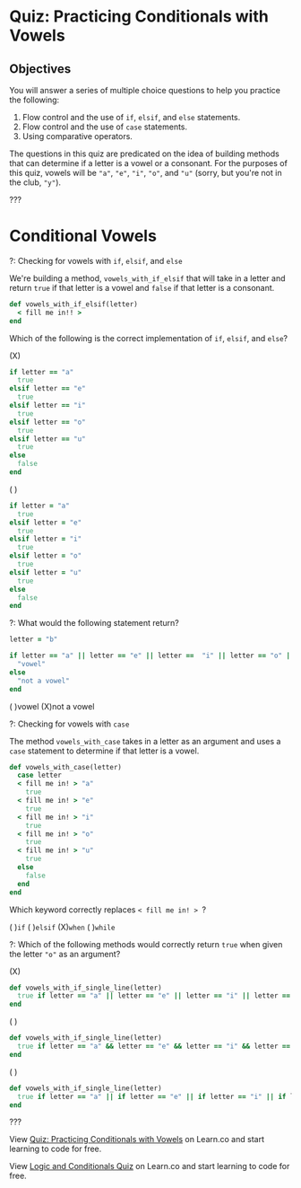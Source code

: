 # Quiz: Practicing Conditionals with Vowels

## Objectives

You will answer a series of multiple choice questions to help you practice the following:

1. Flow control and the use of `if`, `elsif`, and `else` statements.
2. Flow control and the use of `case` statements.
3. Using comparative operators.

The questions in this quiz are predicated on the idea of building methods that can determine if a letter is a vowel or a consonant. For the purposes of this quiz, vowels will be `"a"`, `"e"`, `"i"`, `"o"`, and `"u"` (sorry, but you're not in the club, `"y"`).

???

# Conditional Vowels

?: Checking for vowels with `if`, `elsif`, and `else`

We're building a method, `vowels_with_if_elsif` that will take in a letter and return `true` if that letter is a vowel and `false` if that letter is a consonant.

```ruby
def vowels_with_if_elsif(letter)
  < fill me in!! >
end
```

Which of the following is the correct implementation of `if`, `elsif`, and `else`?

(X)
```ruby
if letter == "a"
  true
elsif letter == "e"
  true
elsif letter == "i"
  true
elsif letter == "o"
  true
elsif letter == "u"
  true
else
  false
end
```
( )
```ruby
if letter = "a"
  true
elsif letter = "e"
  true
elsif letter = "i"
  true
elsif letter = "o"
  true
elsif letter = "u"
  true
else
  false
end
```

?: What would the following statement return?

```ruby
letter = "b"

if letter == "a" || letter == "e" || letter ==  "i" || letter == "o" || letter == "u"
  "vowel"
else
  "not a vowel"
end
```

( )vowel (X)not a vowel

?: Checking for vowels with `case`

The method `vowels_with_case` takes in a letter as an argument and uses a `case` statement to determine if that letter is a vowel.

```ruby
def vowels_with_case(letter)
  case letter
  < fill me in! > "a"
    true
  < fill me in! > "e"
    true
  < fill me in! > "i"
    true
  < fill me in! > "o"
    true
  < fill me in! > "u"
    true
  else
    false
  end
end
```

Which keyword correctly replaces `< fill me in! > `?

( )`if` ( )`elsif` (X)`when` ( )`while`

?: Which of the following methods would correctly return `true` when given the letter `"o"` as an argument?

(X)
```ruby
def vowels_with_if_single_line(letter)
  true if letter == "a" || letter == "e" || letter == "i" || letter == "o" || letter == "u"
end
```
( )
```ruby
def vowels_with_if_single_line(letter)
  true if letter == "a" && letter == "e" && letter == "i" && letter == "o" && letter == "u"
end
```
( )
```ruby
def vowels_with_if_single_line(letter)
  true if letter == "a" || if letter == "e" || if letter == "i" || if letter == "o" || if letter == "u"
end
```

???

<p data-visibility='hidden'>View <a href='https://learn.co/lessons/conditional-quiz-vowels' title='Quiz: Practicing Conditionals with Vowels'>Quiz: Practicing Conditionals with Vowels</a> on Learn.co and start learning to code for free.</p>

<p class='util--hide'>View <a href='https://learn.co/lessons/conditional-quiz-vowels'>Logic and Conditionals Quiz</a> on Learn.co and start learning to code for free.</p>
